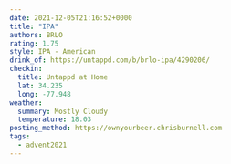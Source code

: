 ```yaml
---
date: 2021-12-05T21:16:52+0000
title: "IPA"
authors: BRLO
rating: 1.75
style: IPA - American
drink_of: https://untappd.com/b/brlo-ipa/4290206/
checkin:
  title: Untappd at Home
  lat: 34.235
  long: -77.948
weather:
  summary: Mostly Cloudy
  temperature: 18.03
posting_method: https://ownyourbeer.chrisburnell.com
tags:
  - advent2021
---
```

